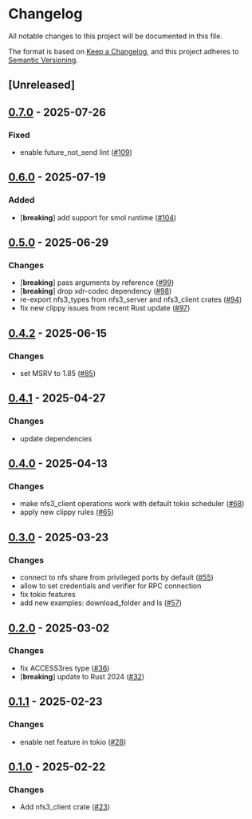 # Changelog

All notable changes to this project will be documented in this file.

The format is based on [Keep a Changelog](https://keepachangelog.com/en/1.0.0/),
and this project adheres to [Semantic Versioning](https://semver.org/spec/v2.0.0.html).

## [Unreleased]

## [0.7.0](https://github.com/Vaiz/nfs3/compare/nfs3_client-v0.6.0...nfs3_client-v0.7.0) - 2025-07-26

### Fixed

- enable future_not_send lint ([#109](https://github.com/Vaiz/nfs3/pull/109))

## [0.6.0](https://github.com/Vaiz/nfs3/compare/nfs3_client-v0.5.0...nfs3_client-v0.6.0) - 2025-07-19

### Added

- [**breaking**] add support for smol runtime ([#104](https://github.com/Vaiz/nfs3/pull/104))

## [0.5.0](https://github.com/Vaiz/nfs3/compare/nfs3_client-v0.4.2...nfs3_client-v0.5.0) - 2025-06-29

### Changes

- [**breaking**] pass arguments by reference ([#99](https://github.com/Vaiz/nfs3/pull/99))
- [**breaking**] drop xdr-codec dependency ([#98](https://github.com/Vaiz/nfs3/pull/98))
- re-export nfs3_types from nfs3_server and nfs3_client crates ([#94](https://github.com/Vaiz/nfs3/pull/94))
- fix new clippy issues from recent Rust update ([#97](https://github.com/Vaiz/nfs3/pull/97))

## [0.4.2](https://github.com/Vaiz/nfs3/compare/nfs3_client-v0.4.1...nfs3_client-v0.4.2) - 2025-06-15

### Changes

- set MSRV to 1.85 ([#85](https://github.com/Vaiz/nfs3/pull/85))

## [0.4.1](https://github.com/Vaiz/nfs3/compare/nfs3_client-v0.4.0...nfs3_client-v0.4.1) - 2025-04-27

### Changes

- update dependencies

## [0.4.0](https://github.com/Vaiz/nfs3/compare/nfs3_client-v0.3.0...nfs3_client-v0.4.0) - 2025-04-13

### Changes

- make nfs3_client operations work with default tokio scheduler ([#68](https://github.com/Vaiz/nfs3/pull/68))
- apply new clippy rules ([#65](https://github.com/Vaiz/nfs3/pull/65))

## [0.3.0](https://github.com/Vaiz/nfs3/compare/nfs3_client-v0.2.0...nfs3_client-v0.3.0) - 2025-03-23

### Changes

- connect to nfs share from privileged ports by default ([#55](https://github.com/Vaiz/nfs3/pull/55))
- allow to set credentials and verifier for RPC connection
- fix tokio features
- add new examples: download_folder and ls ([#57](https://github.com/Vaiz/nfs3/pull/57))

## [0.2.0](https://github.com/Vaiz/nfs3/compare/nfs3_client-v0.1.1...nfs3_client-v0.2.0) - 2025-03-02

### Changes

- fix ACCESS3res type ([#36](https://github.com/Vaiz/nfs3/pull/36))
- [**breaking**] update to Rust 2024 ([#32](https://github.com/Vaiz/nfs3/pull/32))

## [0.1.1](https://github.com/Vaiz/nfs3/compare/nfs3_client-v0.1.0...nfs3_client-v0.1.1) - 2025-02-23

### Changes

- enable net feature in tokio ([#28](https://github.com/Vaiz/nfs3/pull/28))

## [0.1.0](https://github.com/Vaiz/nfs3/releases/tag/nfs3_client-v0.1.0) - 2025-02-22

### Changes

- Add nfs3_client crate ([#23](https://github.com/Vaiz/nfs3/pull/23))
